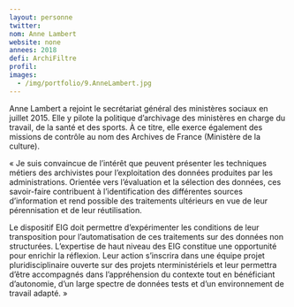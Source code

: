 ```yaml
---
layout: personne
twitter:
nom: Anne Lambert
website: none
annees: 2018
defi: ArchiFiltre
profil: 
images:
  - /img/portfolio/9.AnneLambert.jpg
---
```


Anne Lambert a rejoint le secrétariat général des ministères sociaux
en juillet 2015. Elle y pilote la politique d’archivage des ministères
en charge du travail, de la santé et des sports. À ce titre, elle
exerce également des missions de contrôle au nom des Archives de
France (Ministère de la culture).

« Je suis convaincue de l’intérêt que peuvent présenter les techniques
métiers des archivistes pour l’exploitation des données produites par
les administrations. Orientée vers l’évaluation et la sélection des
données, ces savoir-faire contribuent à l’identification des
différentes sources d’information et rend possible des traitements
ultérieurs en vue de leur pérennisation et de leur réutilisation.

Le dispositif EIG doit permettre d’expérimenter les conditions de leur
transposition pour l’automatisation de ces traitements sur des données
non structurées. L’expertise de haut niveau des EIG constitue une
opportunité pour enrichir la réflexion. Leur action s’inscrira dans
une équipe projet pluridisciplinaire ouverte sur des projets
nterministériels et leur permettra d’être accompagnés dans
l’appréhension du contexte tout en bénéficiant d’autonomie, d’un large
spectre de données tests et d’un environnement de travail adapté. »
